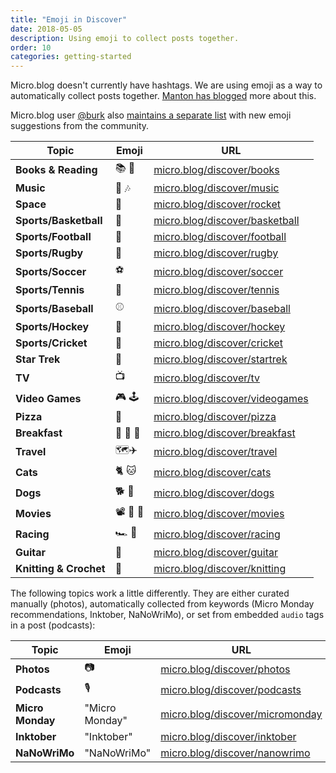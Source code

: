 ```yaml
---
title: "Emoji in Discover"
date: 2018-05-05
description: Using emoji to collect posts together.
order: 10
categories: getting-started
---
```

Micro.blog doesn't currently have hashtags. We are using emoji as a way to automatically collect posts together. [Manton has blogged](https://www.manton.org/2018/01/books-on-micro-blog.html) more about this.

Micro.blog user [@burk](https://micro.blog/burk) also [maintains a separate list](https://burk.io/discover/) with new emoji suggestions from the community.

| Topic | Emoji | URL |
|-------|-------|-----|
| **Books & Reading** | 📚 📖 | [micro.blog/discover/books](https://micro.blog/discover/books) |
| **Music** | 🎵 🎶 | [micro.blog/discover/music](https://micro.blog/discover/music) |
| **Space** | 🚀 | [micro.blog/discover/rocket](https://micro.blog/discover/rocket) |
| **Sports/Basketball** | 🏀 | [micro.blog/discover/basketball](https://micro.blog/discover/basketball) |
| **Sports/Football** | 🏈 | [micro.blog/discover/football](https://micro.blog/discover/football) |
| **Sports/Rugby** | 🏉 | [micro.blog/discover/rugby](https://micro.blog/discover/rugby) |
| **Sports/Soccer** | ⚽️ | [micro.blog/discover/soccer](https://micro.blog/discover/soccer) |
| **Sports/Tennis** | 🎾 | [micro.blog/discover/tennis](https://micro.blog/discover/tennis) |
| **Sports/Baseball** | ⚾️ | [micro.blog/discover/baseball](https://micro.blog/discover/baseball) |
| **Sports/Hockey** | 🏒 | [micro.blog/discover/hockey](https://micro.blog/discover/hockey) |
| **Sports/Cricket** | 🏏 | [micro.blog/discover/cricket](https://micro.blog/discover/cricket) |
| **Star Trek** | 🖖 | [micro.blog/discover/startrek](https://micro.blog/discover/startrek) |
| **TV** | 📺 | [micro.blog/discover/tv](https://micro.blog/discover/tv) |
| **Video Games** | 🎮 🕹 | [micro.blog/discover/videogames](https://micro.blog/discover/videogames) |
| **Pizza** | 🍕 | [micro.blog/discover/pizza](https://micro.blog/discover/pizza) |
| **Breakfast** | 🍳 🥞 🥓 | [micro.blog/discover/breakfast](https://micro.blog/discover/breakfast) |
| **Travel** | 🗺✈️ | [micro.blog/discover/travel](https://micro.blog/discover/travel) |
| **Cats** | 🐈 🐱 | [micro.blog/discover/cats](https://micro.blog/discover/cats) |
| **Dogs** | 🐕 🐶 | [micro.blog/discover/dogs](https://micro.blog/discover/dogs) |
| **Movies** | 📽 🍿 🎥 | [micro.blog/discover/movies](https://micro.blog/discover/movies) |
| **Racing** | 🏎️ 🏁 | [micro.blog/discover/racing](https://micro.blog/discover/racing) |
| **Guitar** | 🎸 | [micro.blog/discover/guitar](https://micro.blog/discover/guitar) |
| **Knitting & Crochet** | 🧶 | [micro.blog/discover/knitting](https://micro.blog/discover/knitting) |

The following topics work a little differently. They are either curated manually (photos), automatically collected from keywords (Micro Monday recommendations, Inktober, NaNoWriMo), or set from embedded `audio` tags in a post (podcasts):

| Topic | Emoji | URL |
|-------|-------|-----|
| **Photos** | 📷 | [micro.blog/discover/photos](https://micro.blog/discover/photos) |
| **Podcasts** | 🎙️ | [micro.blog/discover/podcasts](https://micro.blog/discover/podcasts) |
| **Micro Monday** | "Micro Monday" | [micro.blog/discover/micromonday](https://micro.blog/discover/micromonday) |
| **Inktober** | "Inktober" | [micro.blog/discover/inktober](https://micro.blog/discover/inktober) |
| **NaNoWriMo** | "NaNoWriMo" | [micro.blog/discover/nanowrimo](https://micro.blog/discover/nanowrimo) |
